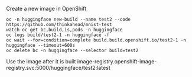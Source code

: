 Create a new image in OpenShift

```
oc -n huggingface new-build --name test2 --code https://github.com/thinkahead/mnist-test
watch oc get bc,build,is,pods -n huggingface
oc logs build/test2-1 -n huggingface -f
oc wait --for=condition=complete build.build.openshift.io/test2-1 -n huggingface --timeout=600s
oc delete bc -n huggingface --selector build=test2
```

Use the image after it is built image-registry.openshift-image-registry.svc:5000/huggingface/test2:latest
